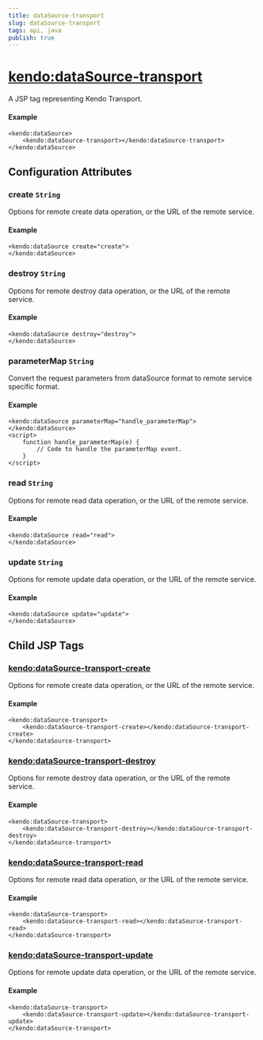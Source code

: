 ```yaml
---
title: dataSource-transport
slug: dataSource-transport
tags: api, java
publish: true
---
```


# <kendo:dataSource-transport>
A JSP tag representing Kendo Transport.

#### Example
    <kendo:dataSource>
        <kendo:dataSource-transport></kendo:dataSource-transport>
    </kendo:dataSource>


## Configuration Attributes


### create `String`

Options for remote create data operation, or the URL of the remote service.

#### Example
    <kendo:dataSource create="create">
    </kendo:dataSource>



### destroy `String`

Options for remote destroy data operation, or the URL of the remote service.

#### Example
    <kendo:dataSource destroy="destroy">
    </kendo:dataSource>



### parameterMap `String`

Convert the request parameters from dataSource format to remote service specific format.

#### Example
    <kendo:dataSource parameterMap="handle_parameterMap">
    </kendo:dataSource>
    <script>
        function handle_parameterMap(e) {
            // Code to handle the parameterMap event.
        }
    </script>



### read `String`

Options for remote read data operation, or the URL of the remote service.

#### Example
    <kendo:dataSource read="read">
    </kendo:dataSource>



### update `String`

Options for remote update data operation, or the URL of the remote service.

#### Example
    <kendo:dataSource update="update">
    </kendo:dataSource>



## Child JSP Tags

### [<kendo:dataSource-transport-create>](/api/wrappers/jsp/datasource/transport-create)

Options for remote create data operation, or the URL of the remote service.

#### Example

    <kendo:dataSource-transport>
        <kendo:dataSource-transport-create></kendo:dataSource-transport-create>
    </kendo:dataSource-transport>
 
### [<kendo:dataSource-transport-destroy>](/api/wrappers/jsp/datasource/transport-destroy)

Options for remote destroy data operation, or the URL of the remote service.

#### Example

    <kendo:dataSource-transport>
        <kendo:dataSource-transport-destroy></kendo:dataSource-transport-destroy>
    </kendo:dataSource-transport>
 
### [<kendo:dataSource-transport-read>](/api/wrappers/jsp/datasource/transport-read)

Options for remote read data operation, or the URL of the remote service.

#### Example

    <kendo:dataSource-transport>
        <kendo:dataSource-transport-read></kendo:dataSource-transport-read>
    </kendo:dataSource-transport>
 
### [<kendo:dataSource-transport-update>](/api/wrappers/jsp/datasource/transport-update)

Options for remote update data operation, or the URL of the remote service.

#### Example

    <kendo:dataSource-transport>
        <kendo:dataSource-transport-update></kendo:dataSource-transport-update>
    </kendo:dataSource-transport>
  
